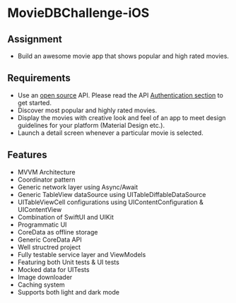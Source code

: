 # MovieDBChallenge-iOS

## Assignment
- Build an awesome movie app that shows popular and high rated movies.

## Requirements
- Use an [open source](https://developers.themoviedb.org/open) API. Please read the API [Authentication section](https://developers.themoviedb.org/3/getting-started/authentication) to get started.
- Discover most popular and highly rated movies.
- Display the movies with creative look and feel of an app to meet design guidelines for your platform (Material Design etc.).
- Launch a detail screen whenever a particular movie is selected.

## Features
- MVVM Architecture 
- Coordinator pattern
- Generic network layer using Async/Await
- Generic TableView dataSource using UITableDiffableDataSource
- UITableViewCell configurations using UIContentConfiguration & UIContentView
- Combination of SwiftUI and UIKit
- Programmatic UI
- CoreData as offline storage
- Generic CoreData API
- Well structred project
- Fully testable service layer and ViewModels
- Featuring both Unit tests & UI tests
- Mocked data for UITests
- Image downloader
- Caching system
- Supports both light and dark mode
